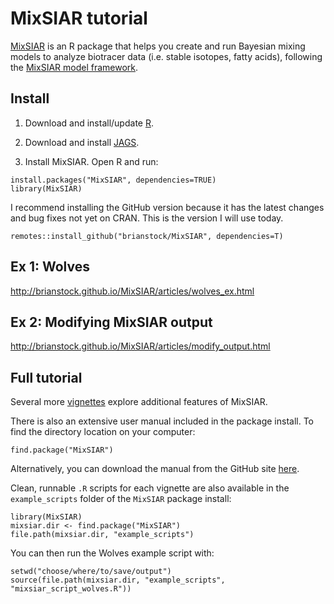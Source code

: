 MixSIAR tutorial
=============

[MixSIAR](http://brianstock.github.io/MixSIAR/index.html) is an R package that helps you create and run Bayesian mixing models to analyze biotracer data (i.e. stable isotopes, fatty acids), following the [MixSIAR model framework](https://peerj.com/articles/5096/).

## Install

1. Download and install/update [R](https://cran.r-project.org/).

2. Download and install [JAGS](http://mcmc-jags.sourceforge.net/).

3. Install MixSIAR. Open R and run:
```
install.packages("MixSIAR", dependencies=TRUE)
library(MixSIAR)
```

I recommend installing the GitHub version because it has the latest changes and bug fixes not yet on CRAN. This is the version I will use today.
```
remotes::install_github("brianstock/MixSIAR", dependencies=T)
```

## Ex 1: Wolves

http://brianstock.github.io/MixSIAR/articles/wolves_ex.html

## Ex 2: Modifying MixSIAR output

http://brianstock.github.io/MixSIAR/articles/modify_output.html

## Full tutorial

Several more [vignettes](http://brianstock.github.io/MixSIAR/articles/index.html) explore additional features of MixSIAR.

There is also an extensive user manual included in the package install. To find the directory location on your computer:
```
find.package("MixSIAR")
```

Alternatively, you can download the manual from the GitHub site [here](https://github.com/brianstock/MixSIAR/blob/master/inst/mixsiar_manual_small.pdf).

Clean, runnable `.R` scripts for each vignette are also available in the `example_scripts` folder of the `MixSIAR` package install:
```
library(MixSIAR)
mixsiar.dir <- find.package("MixSIAR")
file.path(mixsiar.dir, "example_scripts")
```

You can then run the Wolves example script with:
```
setwd("choose/where/to/save/output")
source(file.path(mixsiar.dir, "example_scripts", "mixsiar_script_wolves.R"))
```
